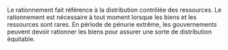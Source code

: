 Le rationnement fait référence à la distribution contrôlée des ressources. Le rationnement est nécessaire à tout moment lorsque les biens et les ressources sont rares.
En période de pénurie extrême, les gouvernements peuvent devoir rationner les biens pour assurer une sorte de distribution équitable.